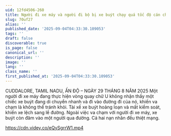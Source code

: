 ```yaml
---
uid: 12fd4506-260
title: Người đi xe máy và người đi bộ bị xe buýt chạy quá tốc độ cán chết • GoreCenter
slug: 70uf27
alias: ''
published_date: '2025-09-04T04:33:30.109053'
tags: ''
draft: false
discoverable: true
is_page: false
canonical_url: ''
description: ''
image: ''
lang: ''
class_name: ''
first_published_at: '2025-09-04T04:33:30.109053'
---
```


CUDDALORE, TAMIL NADU, ẤN ĐỘ – NGÀY 29 THÁNG 8 NĂM 2025 Một người đi xe máy đang thực hiện vòng quay chữ U không nhận thấy một chiếc xe buýt đang di chuyển nhanh và đi vào đường đi của nó, khiến va chạm là không thể tránh khỏi. Tài xế xe buýt hoảng loạn và mất kiểm soát, khiến xe lệch sang lề đường. Ngoài việc va chạm với người đi xe máy, xe buýt còn đâm vào một người qua đường. Cả hai nạn nhân đều thiệt mạng.

https://cdn.videy.co/eQySgrrW1.mp4